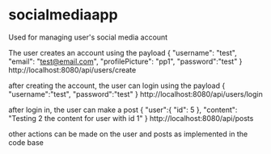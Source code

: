 # socialmediaapp
Used for managing user's social media account

The user creates an account using the payload
{
    "username": "test",
    "email": "test@email.com",
    "profilePicture": "pp1",
    "password":"test"
}
http://localhost:8080/api/users/create

after creating the account, the user can login using the payload 
{
    "username":"test",
    "password":"test"
}
http://localhost:8080/api/users/login


after login in, the user can make a post
{
    "user":{
        "id": 5
    },
    "content": "Testing 2 the content for user with id 1"
}
http://localhost:8080/api/posts


other actions can be made on the user and posts as implemented in the code base
